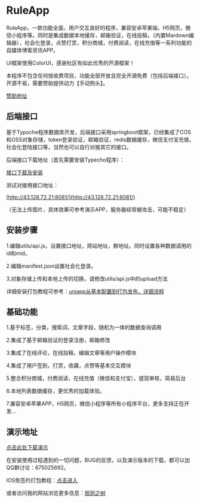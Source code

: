 # RuleApp

RuleApp，一款功能全面，用户交互良好的程序，兼容安卓苹果端，H5网页，微信小程序等。同时是集成数据本地缓存，邮箱验证，在线投稿，（内置Mardown编辑器），社会化登录，点赞打赏，积分商城，付费阅读，在线充值等一系列功能的自媒体博客资讯APP。

UI框架使用ColorUI，感谢社区有如此优秀的开源框架！

本程序不包含任何按收费项目，功能全部开放且完全开源免费（包括后端接口）。开源不易，需要赞助提供动力【手动狗头】。


[赞助地址](https://www.ruletree.club/sponsor.html)

## 后端接口

基于Typoche程序数据库开发，后端接口采用springboot框架，已经集成了COS和OSS对象存储，token登录验证，邮箱验证，redis数据缓存，微信支付宝充值，社会化登陆接口等，当然也可以自行对接其它的接口。

后端接口下载地址（首先需要安装Typecho程序）：

[接口下载及安装](https://www.ruletree.club/archives/2661/)

测试对接用接口地址：

[http://43.128.72.21:8081/](http://43.128.72.21:8081/)

（无法上传图片，具体效果可参考演示APP，服务器经常被攻击，可能不稳定）

## 安装步骤

1.编辑utils/api.js，设置接口地址，网站地址，群地址。同时设置各种数据调用的id和mid。

2.编辑manifest.json设置社会化登录。

3.对象存储上传和本地上传的切换，请修改utils/api.js中的upload方法

详细安装打包教程可参考：[uniapp从基本配置到打包发布，详细流程](https://www.ruletree.club/archives/2894/)


## 基础功能

1.基于标签，分类，搜索词，文章字段，随机为一体的数据查询调用

2.集成了基于邮箱验证的登录注册，邮箱修改

3.集成了在线评论，在线投稿，编辑文章等用户操作模块

4.集成了用户签到，打赏，收藏，点赞等基本交互模块

5.整合积分商城，付费阅读，在线充值（微信和支付宝），提现审核，简易后台

6.本地列表数据缓存，更优秀的加载体验。

7.兼容安卓苹果APP，H5网页，微信小程序等所有小程序平台，更多支持正在开发...

## 演示地址

[点击此处下载演示](https://www.pgyer.com/J9bd)

在安装使用过程遇到的一切问题，BUG的反馈，以及演示版本的下载，都可以加QQ群讨论：675025692。

IOS免签约打包教程：[点击进入](https://www.ruletree.club/archives/2845/)

或者访问我的网站浏览更多信息：[规则之树](https://www.ruletree.club/archives/2649/)